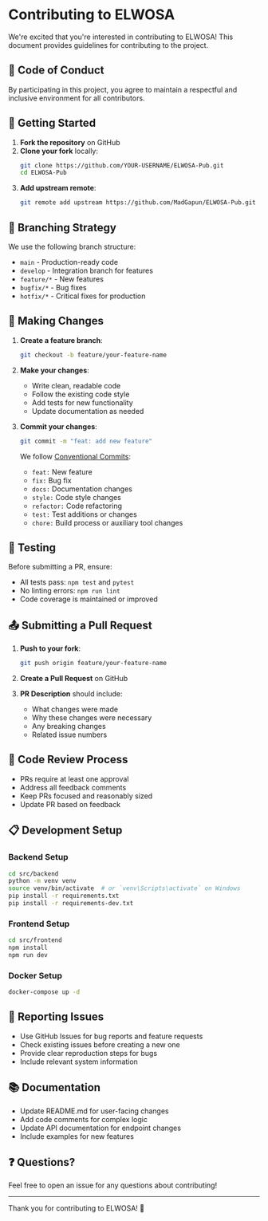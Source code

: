 # Contributing to ELWOSA

We're excited that you're interested in contributing to ELWOSA! This document provides guidelines for contributing to the project.

## 🤝 Code of Conduct

By participating in this project, you agree to maintain a respectful and inclusive environment for all contributors.

## 🚀 Getting Started

1. **Fork the repository** on GitHub
2. **Clone your fork** locally:
   ```bash
   git clone https://github.com/YOUR-USERNAME/ELWOSA-Pub.git
   cd ELWOSA-Pub
   ```
3. **Add upstream remote**:
   ```bash
   git remote add upstream https://github.com/MadGapun/ELWOSA-Pub.git
   ```

## 🌳 Branching Strategy

We use the following branch structure:
- `main` - Production-ready code
- `develop` - Integration branch for features
- `feature/*` - New features
- `bugfix/*` - Bug fixes
- `hotfix/*` - Critical fixes for production

## 📝 Making Changes

1. **Create a feature branch**:
   ```bash
   git checkout -b feature/your-feature-name
   ```

2. **Make your changes**:
   - Write clean, readable code
   - Follow the existing code style
   - Add tests for new functionality
   - Update documentation as needed

3. **Commit your changes**:
   ```bash
   git commit -m "feat: add new feature"
   ```
   
   We follow [Conventional Commits](https://www.conventionalcommits.org/):
   - `feat:` New feature
   - `fix:` Bug fix
   - `docs:` Documentation changes
   - `style:` Code style changes
   - `refactor:` Code refactoring
   - `test:` Test additions or changes
   - `chore:` Build process or auxiliary tool changes

## 🧪 Testing

Before submitting a PR, ensure:
- All tests pass: `npm test` and `pytest`
- No linting errors: `npm run lint`
- Code coverage is maintained or improved

## 📤 Submitting a Pull Request

1. **Push to your fork**:
   ```bash
   git push origin feature/your-feature-name
   ```

2. **Create a Pull Request** on GitHub

3. **PR Description** should include:
   - What changes were made
   - Why these changes were necessary
   - Any breaking changes
   - Related issue numbers

## 👀 Code Review Process

- PRs require at least one approval
- Address all feedback comments
- Keep PRs focused and reasonably sized
- Update PR based on feedback

## 📋 Development Setup

### Backend Setup
```bash
cd src/backend
python -m venv venv
source venv/bin/activate  # or `venv\Scripts\activate` on Windows
pip install -r requirements.txt
pip install -r requirements-dev.txt
```

### Frontend Setup
```bash
cd src/frontend
npm install
npm run dev
```

### Docker Setup
```bash
docker-compose up -d
```

## 🐛 Reporting Issues

- Use GitHub Issues for bug reports and feature requests
- Check existing issues before creating a new one
- Provide clear reproduction steps for bugs
- Include relevant system information

## 📚 Documentation

- Update README.md for user-facing changes
- Add code comments for complex logic
- Update API documentation for endpoint changes
- Include examples for new features

## ❓ Questions?

Feel free to open an issue for any questions about contributing!

---
Thank you for contributing to ELWOSA! 🎉